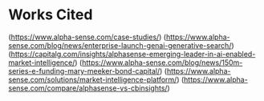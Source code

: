 # Works Cited
(https://www.alpha-sense.com/case-studies/)
(https://www.alpha-sense.com/blog/news/enterprise-launch-genai-generative-search/)
(https://capitalg.com/insights/alphasense-emerging-leader-in-ai-enabled-market-intelligence/)
(https://www.alpha-sense.com/blog/news/150m-series-e-funding-mary-meeker-bond-capital/)
(https://www.alpha-sense.com/solutions/market-intelligence-platform/)
(https://www.alpha-sense.com/compare/alphasense-vs-cbinsights/)

